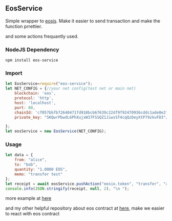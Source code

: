 ## EosService

Simple wrapper to [eosjs](https://github.com/EOSIO/eosjs). Make it easier to send transaction and make the function prrettier.

and some actions frequantly used.





### NodeJS Dependency



`npm install eos-service`



### Import

```js
let EosService=require("eos-service");
let NET_CONFIG = {//your net config(test net or main net)
    blockchain: 'eos',
    protocol: 'http',
    host: 'localhost',
    port: 80,
    chainId: 'cf057bbfb72640471fd910bcb67639c22df9f92470936cddc1ade0e2f2e7dc4f',
    private_key: "5KQwrPbwdL6PhXujxW37FSSQZ1JiwsST4cqQzDeyXtP79zkvFD3"//the private key of the actor

};
let eosService = new EosService(NET_CONFIG);

```



### Usage

```js
let data = {
    from: "alice",
    to: "bob",
    quantity: "1.0000 EOS",
    memo: "transfer test"
};
let receipt = await eosService.pushAction("eosio.token", "transfer", "alice", data);
console.info(JSON.stringify(receipt, null, 2), "\n ");

```
more example at [here](https://github.com/clockknock/eos.service/tree/master/example)

and my other helpful repository about eos contract at [here](https://github.com/clockknock/eos-contract-wrapper), make we easier to react with eos contract
